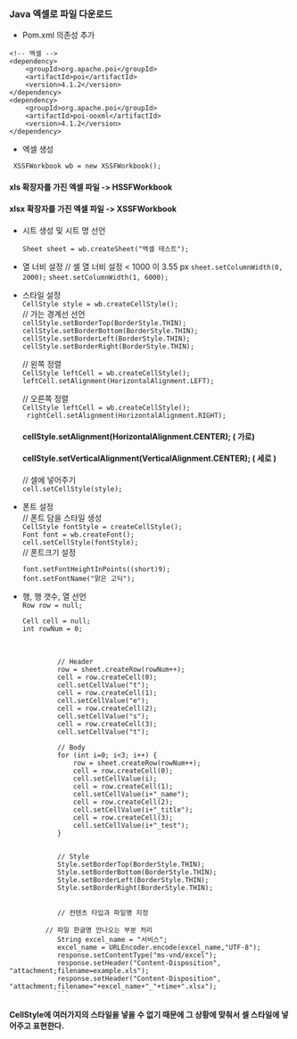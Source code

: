 ### Java 엑셀로 파일 다운로드

  
* Pom.xml 의존성 추가
```
<!-- 엑셀 -->
<dependency>
    <groupId>org.apache.poi</groupId>
    <artifactId>poi</artifactId>
    <version>4.1.2</version>
</dependency>
<dependency>
    <groupId>org.apache.poi</groupId>
    <artifactId>poi-ooxml</artifactId>
    <version>4.1.2</version>
</dependency>
```

* 엑셀 생성

 ` XSSFWorkbook wb = new XSSFWorkbook();`
  #### xls 확장자를 가진 엑셀 파일 -> HSSFWorkbook
  #### xlsx 확장자를 가진 엑셀 파일 -> XSSFWorkbook
* 시트 생성 및 시트 명 선언 

  `Sheet sheet = wb.createSheet("엑셀 테스트");`   

* 열 너비 설정
  // 셀 열 너비 설정 < 1000 이 3.55 px
		`sheet.setColumnWidth(0, 2000);`
		`sheet.setColumnWidth(1, 6000);`
* 스타일 설정   
  `CellStyle style = wb.createCellStyle();`      
  // 가는 경계선 선언       
	`cellStyle.setBorderTop(BorderStyle.THIN);`    
	`cellStyle.setBorderBottom(BorderStyle.THIN);`      
	`cellStyle.setBorderLeft(BorderStyle.THIN);  `     
	`cellStyle.setBorderRight(BorderStyle.THIN);`      
  
  // 왼쪽 정렬   
   `CellStyle leftCell = wb.createCellStyle();`   
   `leftCell.setAlignment(HorizontalAlignment.LEFT); `   
  
   // 오른쪽 정렬    
   `CellStyle leftCell = wb.createCellStyle(); `   
  ` rightCell.setAlignment(HorizontalAlignment.RIGHT);`
  
  #### cellStyle.setAlignment(HorizontalAlignment.CENTER); ( 가로)
  #### cellStyle.setVerticalAlignment(VerticalAlignment.CENTER); ( 세로 )
  // 셀에 넣어주기    
  `cell.setCellStyle(style);`    
  
  
* 폰트 설정      
   // 폰트 담을 스타일 생성      
   `CellStyle fontStyle = createCellStyle();`       
   `Font font = wb.createFont();`       
   `cell.setCellStyle(fontStyle);`      
   // 폰트크기 설정      
      
   `font.setFontHeightInPoints((short)9);`         
   `font.setFontName("맑은 고딕");`     
   
* 행, 행 갯수, 열 선언     
  `Row row = null; `    

  `Cell cell = null;`     
  `int rowNum = 0;`     

​		    		        

		        // Header
		        row = sheet.createRow(rowNum++);
		        cell = row.createCell(0);
		        cell.setCellValue("t");
		        cell = row.createCell(1);
		        cell.setCellValue("e");
		        cell = row.createCell(2);
		        cell.setCellValue("s");
		        cell = row.createCell(3);
		        cell.setCellValue("t");
	
		        // Body
		        for (int i=0; i<3; i++) {
		            row = sheet.createRow(rowNum++);
		            cell = row.createCell(0);
		            cell.setCellValue(i);
		            cell = row.createCell(1);
		            cell.setCellValue(i+"_name");
		            cell = row.createCell(2);
		            cell.setCellValue(i+"_title");
		            cell = row.createCell(3);
		            cell.setCellValue(i+"_test");
		        }
			
			 
		        // Style
		        Style.setBorderTop(BorderStyle.THIN);
		        Style.setBorderBottom(BorderStyle.THIN);
		        Style.setBorderLeft(BorderStyle.THIN);
		        Style.setBorderRight(BorderStyle.THIN);
			
			
		        // 컨텐츠 타입과 파일명 지정
		        
		 	 // 파일 한글명 안나오는 부분 처리 
		        String excel_name = "서비스";
		        excel_name = URLEncoder.encode(excel_name,"UTF-8");
		        response.setContentType("ms-vnd/excel");
		        response.setHeader("Content-Disposition", "attachment;filename=example.xls");
		        response.setHeader("Content-Disposition", "attachment;filename="+excel_name+"_"+time+".xlsx");
	     		```

#### CellStyle에 여러가지의 스타일을 넣을 수 없기 때문에 그 상황에 맞춰서 셀 스타일에 넣어주고 표현한다.
